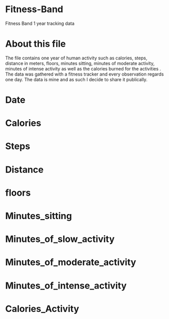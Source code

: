 # Fitness-Band
Fitness Band 1 year tracking data
# About this file
The file contains one year of human activity such as calories, steps, distance in meters, floors, minutes sitting, minutes of moderate activity, minutes of intense activity as well as the calories burned for the activities . The data was gathered with a fitness tracker and every observation regards one day. The data is mine and as such I decide to share it publically. 
# Date
# Calories
# Steps
# Distance
# floors
# Minutes_sitting
# Minutes_of_slow_activity
# Minutes_of_moderate_activity
# Minutes_of_intense_activity
# Calories_Activity
